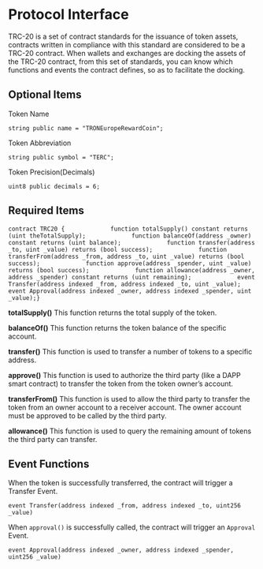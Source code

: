# Protocol Interface

TRC-20 is a set of contract standards for the issuance of token assets, contracts written in compliance with this standard are considered to be a TRC-20 contract. When wallets and exchanges are docking the assets of the TRC-20 contract, from this set of standards, you can know which functions and events the contract defines, so as to facilitate the docking.

## Optional Items <a id="optional-items"></a>

Token Name

```text
string public name = "TRONEuropeRewardCoin";
```

Token Abbreviation

```text
string public symbol = "TERC";
```

Token Precision\(Decimals\)

```text
uint8 public decimals = 6;
```

## Required Items <a id="required-items"></a>

```text
contract TRC20 {             function totalSupply() constant returns (uint theTotalSupply);             function balanceOf(address _owner) constant returns (uint balance);             function transfer(address _to, uint _value) returns (bool success);             function transferFrom(address _from, address _to, uint _value) returns (bool success);             function approve(address _spender, uint _value) returns (bool success);             function allowance(address _owner, address _spender) constant returns (uint remaining);             event Transfer(address indexed _from, address indexed _to, uint _value);             event Approval(address indexed _owner, address indexed _spender, uint _value);}
```

**totalSupply\(\)** This function returns the total supply of the token.

**balanceOf\(\)** This function returns the token balance of the specific account.

**transfer\(\)** This function is used to transfer a number of tokens to a specific address.

**approve\(\)** This function is used to authorize the third party \(like a DAPP smart contract\) to transfer the token from the token owner’s account.

**transferFrom\(\)** This function is used to allow the third party to transfer the token from an owner account to a receiver account. The owner account must be approved to be called by the third party.

**allowance\(\)** This function is used to query the remaining amount of tokens the third party can transfer.

## Event Functions <a id="event-functions"></a>

When the token is successfully transferred, the contract will trigger a Transfer Event.

```text
event Transfer(address indexed _from, address indexed _to, uint256 _value)
```

When `approval()` is successfully called, the contract will trigger an `Approval` Event.

```text
event Approval(address indexed _owner, address indexed _spender, uint256 _value)
```

